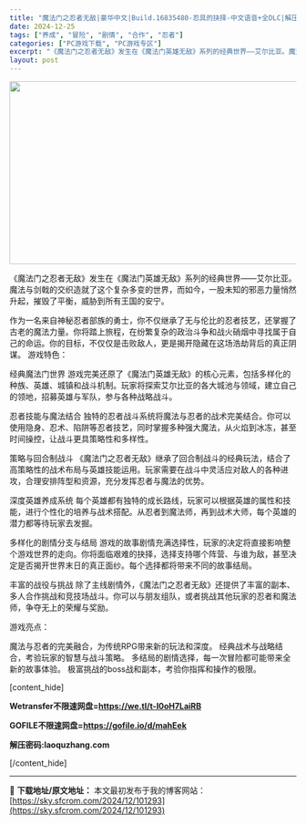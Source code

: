 ```yaml
---
title: "魔法门之忍者无敌|豪华中文|Build.16835480-忍具的抉择-中文语音+全DLC|解压即撸|"
date: 2024-12-25
tags: ["养成", "冒险", "剧情", "合作", "忍者"]
categories: ["PC游戏下载", "PC游戏专区"]
excerpt: "《魔法门之忍者无敌》发生在《魔法门英雄无敌》系列的经典世界——艾尔比亚。魔法与剑戟的交织造就了这个复杂多变的世界，而如今，一股未知的邪恶力量悄然升起，摧毁了平衡，威胁到所有王国的安宁。 作为一名来自神秘忍者部族的勇士，你不仅继承了无与伦比的忍者技艺，还掌握了古老的魔法力量。你将踏上旅程，在纷繁复杂的&hellip;"
layout: post
---
```


<img class="aligncenter size-full wp-image-101288" src="https://sky.sfcrom.com/wp-content/uploads/2024/12/2024122506001241.webp" alt="" width="570" height="321" />

《魔法门之忍者无敌》发生在《魔法门英雄无敌》系列的经典世界——艾尔比亚。魔法与剑戟的交织造就了这个复杂多变的世界，而如今，一股未知的邪恶力量悄然升起，摧毁了平衡，威胁到所有王国的安宁。

作为一名来自神秘忍者部族的勇士，你不仅继承了无与伦比的忍者技艺，还掌握了古老的魔法力量。你将踏上旅程，在纷繁复杂的政治斗争和战火硝烟中寻找属于自己的命运。你的目标，不仅仅是击败敌人，更是揭开隐藏在这场浩劫背后的真正阴谋。
游戏特色：

经典魔法门世界
游戏完美还原了《魔法门英雄无敌》的核心元素，包括多样化的种族、英雄、城镇和战斗机制。玩家将探索艾尔比亚的各大城池与领域，建立自己的领地，招募英雄与军队，参与各种战略战斗。

忍者技能与魔法结合
独特的忍者战斗系统将魔法与忍者的战术完美结合。你可以使用隐身、忍术、陷阱等忍者技艺，同时掌握多种强大魔法，从火焰到冰冻，甚至时间操控，让战斗更具策略性和多样性。

策略与回合制战斗
《魔法门之忍者无敌》继承了回合制战斗的经典玩法，结合了高策略性的战术布局与英雄技能运用。玩家需要在战斗中灵活应对敌人的各种进攻，合理安排阵型和资源，充分发挥忍者与魔法的优势。

深度英雄养成系统
每个英雄都有独特的成长路线，玩家可以根据英雄的属性和技能，进行个性化的培养与战术搭配。从忍者到魔法师，再到战术大师，每个英雄的潜力都等待玩家去发掘。

多样化的剧情分支与结局
游戏的故事剧情充满选择性，玩家的决定将直接影响整个游戏世界的走向。你将面临艰难的抉择，选择支持哪个阵营、与谁为敌，甚至决定是否揭开世界末日的真正面纱。每个选择都将带来不同的故事结局。

丰富的战役与挑战
除了主线剧情外，《魔法门之忍者无敌》还提供了丰富的副本、多人合作挑战和竞技场战斗。你可以与朋友组队，或者挑战其他玩家的忍者和魔法师，争夺无上的荣耀与奖励。

游戏亮点：

魔法与忍者的完美融合，为传统RPG带来新的玩法和深度。
经典战术与战略结合，考验玩家的智慧与战斗策略。
多结局的剧情选择，每一次冒险都可能带来全新的故事体验。
极富挑战的boss战和副本，考验你指挥和操作的极限。

[content_hide]

<strong>Wetransfer</strong><strong>不限速网盘=<a href="https://we.tl/t-I0oH7LaiRB">https://we.tl/t-I0oH7LaiRB</a></strong>

<strong>GOFILE</strong><strong>不限速网盘=<a href="https://gofile.io/d/mahEek">https://gofile.io/d/mahEek</a></strong>

<strong>解压密码:laoquzhang.com</strong>

[/content_hide]

---
📖 **下载地址/原文地址：** 本文最初发布于我的博客网站：[https://sky.sfcrom.com/2024/12/101293](https://sky.sfcrom.com/2024/12/101293)
